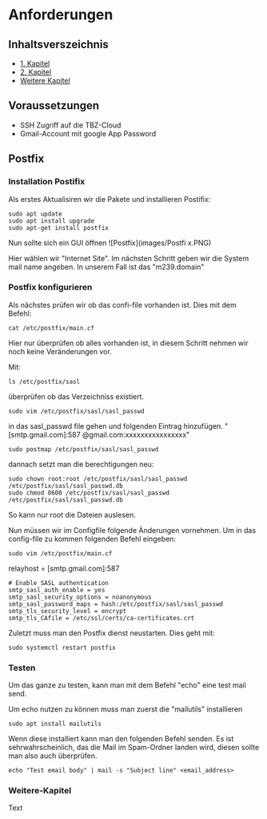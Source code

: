 # Anforderungen

## Inhaltsverszeichnis
- [1. Kapitel](#1-kapitel)
- [2. Kapitel](#2-kapitel)
- [Weitere Kapitel](#weitere-kapitel)

## Voraussetzungen
 - SSH Zugriff auf die TBZ-Cloud
 - Gmail-Account mit google App Password


## Postfix

### Installation Postifix
Als erstes Aktualisiren wir die Pakete und installieren Postifix:

```
sudo apt update
sudo apt install upgrade
sudo apt-get install postfix
```
Nun sollte sich ein GUI öffnen 
![Postfix](images/Postfi x.PNG)

Hier wählen wir "Internet Site". Im nächsten Schritt geben wir die System mail name angeben. In unserem Fall ist das "m239.domain"


 ### Postfix konfigurieren
Als nächstes prüfen wir ob das confi-file vorhanden ist. Dies mit dem Befehl:
```
cat /etc/postfix/main.cf
```

Hier nur überprüfen ob alles vorhanden ist, in diesem Schritt nehmen wir noch keine Veränderungen vor.

Mit:
```
ls /etc/postfix/sasl	
```
überprüfen ob das Verzeichniss existiert.

```
sudo vim /etc/postfix/sasl/sasl_passwd
```
in das sasl_passwd file gehen und folgenden Eintrag hinzufügen.
" [smtp.gmail.com]:587 <Eigene-GMail-Adresse>@gmail.com:xxxxxxxxxxxxxxxx"


```
sudo postmap /etc/postfix/sasl/sasl_passwd
```
dannach setzt man die berechtigungen neu:
```
sudo chown root:root /etc/postfix/sasl/sasl_passwd /etc/postfix/sasl/sasl_passwd.db
sudo chmod 0600 /etc/postfix/sasl/sasl_passwd /etc/postfix/sasl/sasl_passwd.db
```
So kann nur root die Dateien auslesen.

Nun müssen wir im Configfile folgende Änderungen vornehmen. Um in das config-file zu kommen folgenden Befehl eingeben:
```
sudo vim /etc/postfix/main.cf
```

relayhost = [smtp.gmail.com]:587

	# Enable SASL authentication
	smtp_sasl_auth_enable = yes
	smtp_sasl_security_options = noanonymous
	smtp_sasl_password_maps = hash:/etc/postfix/sasl/sasl_passwd
	smtp_tls_security_level = encrypt
	smtp_tls_CAfile = /etc/ssl/certs/ca-certificates.crt

Zuletzt muss man den Postfix dienst neustarten. Dies geht mit: 
```
sudo systemctl restart postfix
```

### Testen
Um das ganze zu testen, kann man mit dem Befehl "echo" eine test mail send.

Um echo nutzen zu können muss man zuerst die "mailutils" installieren
```
sudo apt install mailutils
```
Wenn diese installiert kann man den folgenden Befehl senden. Es ist sehrwahrscheinlich, das die Mail im Spam-Ordner landen wird, diesen sollte man also auch überprüfen.

```
echo "Test email body" | mail -s "Subject line" <email_address>
```





### Weitere-Kapitel 
Text